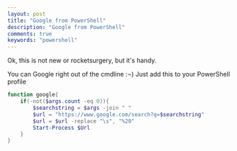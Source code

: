 ```yaml
---
layout: post
title: "Google from PowerShell"
description: "Google from PowerShell"
comments: true
keywords: "powershell"
---
```

Ok, this is not new or rocketsurgery, but it's handy.

You can Google right out of the cmdline :¬)
Just add this to your PowerShell profile

``` PowerShell
function google{
    if(-not($args.count -eq 0)){
        $searchstring = $args -join " " 
        $url = "https://www.google.com/search?q=$searchstring"
        $url = $url -replace "\s", "%20"
        Start-Process $Url
    }
}
```
